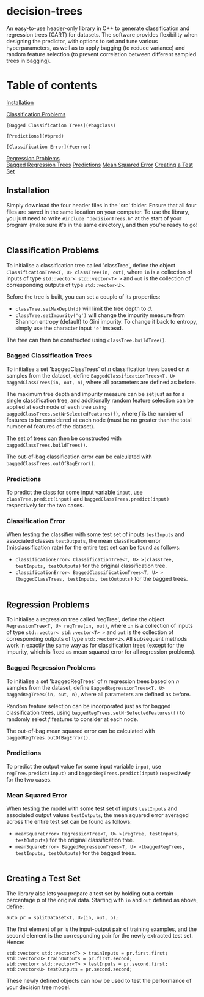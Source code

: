 # decision-trees
An easy-to-use header-only library in C++ to generate classification and regression trees (CART) for datasets. The software provides flexibility when designing the predictor, with options to set and tune various hyperparameters, as well as to apply bagging (to reduce variance) and random feature selection (to prevent correlation between different sampled trees in bagging).

# Table of contents
[Installation](#install)

[Classification Problems](#class)

    [Bagged Classification Trees](#bagclass)
    
    [Predictions](#bpred)
    
    [Classification Error](#cerror)
    
[Regression Problems](#reg)<br/>
    [Bagged Regression Trees](#breg)
    [Predictions](#rpred)
    [Mean Squared Error](#mse)
[Creating a Test Set](#test)
    
## Installation <a name="install"></a>
Simply download the four header files in the 'src' folder. Ensure that all four files are saved in the same location on your computer. To use the library, you just need to write `#include "decisionTrees.h"` at the start of your program (make sure it's in the same directory), and then you're ready to go!<br/><br/>


## Classification Problems <a name="class"></a>
To initialise a classification tree called 'classTree', define the object `ClassificationTree<T, U> classTree(in, out)`, where `in` is a collection of inputs of type `std::vector< std::vector<T> >` and `out` is the collection of corresponding outputs of type `std::vector<U>`. 

Before the tree is built, you can set a couple of its properties:
* `classTree.setMaxDepth(d)` will limit the tree depth to *d*.
* `classTree.setImpurity('g')` will change the impurity measure from Shannon entropy (default) to Gini impurity. To change it back to entropy, simply use the character input `'e'` instead.

The tree can then be constructed using `classTree.buildTree()`.


### Bagged Classification Trees <a name="bagclass"></a>
To initialise a set 'baggedClassTrees' of *n* classification trees based on *n* samples from the dataset, define `BaggedClassificationTrees<T, U> baggedClassTrees(in, out, n)`, where all parameters are defined as before. 

The maximum tree depth and impurity measure can be set just as for a single classification tree, and additionally random feature selection can be applied at each node of each tree using `baggedClassTrees.setNrSelectedFeatures(f)`, where *f* is the number of features to be considered at each node (must be no greater than the total number of features of the dataset). 

The set of trees can then be constructed with `baggedClassTrees.buildTrees()`. 

The out-of-bag classification error can be calculated with `baggedClassTrees.outOfBagError()`.

### Predictions <a name="bpred"></a>
To predict the class for some input variable `input`, use `classTree.predict(input)` and `baggedClassTrees.predict(input)` respectively for the two cases.

### Classification Error <a name="cerror"></a>
When testing the classifier with some test set of inputs `testInputs` and associated classes `testOutputs`, the mean classification error (misclassification rate) for the entire test set can be found as follows:
* `classificationError< ClassificationTree<T, U> >(classTree, testInputs, testOutputs)` for the original classification tree.
* `classificationError< BaggedClassificationTrees<T, U> >(baggedClassTrees, testInputs, testOutputs)` for the bagged trees.<br/><br/>


## Regression Problems <a name="reg"></a>
To initialise a regression tree called 'regTree', define the object `RegressionTree<T, U> regTree(in, out)`, where `in` is a collection of inputs of type `std::vector< std::vector<T> >` and `out` is the collection of corresponding outputs of type `std::vector<U>`. All subsequent methods work in exactly the same way as for classification trees (except for the impurity, which is fixed as mean squared error for all regression problems).


### Bagged Regression Problems <a name="breg"></a>
To initialise a set 'baggedRegTrees' of *n* regression trees based on *n* samples from the dataset, define `BaggedRegressionTrees<T, U> baggedRegTrees(in, out, n)`, where all parameters are defined as before. 

Random feature selection can be incorporated just as for bagged classification trees, using `baggedRegTrees.setNrSelectedFeatures(f)` to randomly select *f* features to consider at each node.

The out-of-bag mean squared error can be calculated with `baggedRegTrees.outOfBagError()`.

### Predictions <a name="rpred"></a>
To predict the output value for some input variable `input`, use `regTree.predict(input)` and `baggedRegTrees.predict(input)` respectively for the two cases.

### Mean Squared Error <a name="mse"></a>
When testing the model with some test set of inputs `testInputs` and associated output values `testOutputs`, the mean squared error averaged across the entire test set can be found as follows:
* `meanSquareError< RegressionTree<T, U> >(regTree, testInputs, testOutputs)` for the original classification tree.
* `meanSquareError< BaggedRegressionTrees<T, U> >(baggedRegTrees, testInputs, testOutputs)` for the bagged trees.<br/><br/>


## Creating a Test Set <a name="test"></a>
The library also lets you prepare a test set by holding out a certain percentage *p* of the original data. Starting with `in` and `out` defined as above, define:

`auto pr = splitDataset<T, U>(in, out, p);`

The first element of `pr` is the input-output pair of training examples, and the second element is the corresponding pair for the newly extracted test set. Hence:

```
std::vector< std::vector<T> > trainInputs = pr.first.first;
std::vector<U> trainOutputs = pr.first.second;
std::vector< std::vector<T> > testInputs = pr.second.first;
std::vector<U> testOutputs = pr.second.second;
```

These newly defined objects can now be used to test the performance of your decision tree model.
